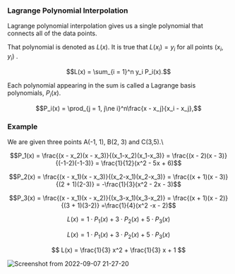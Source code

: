 ### Lagrange Polynomial Interpolation

Lagrange polynomial interpolation gives us a single polynomial that connects all of the data points.

That polynomial is denoted as $L(x)$. It is true that $L(x_i) = y_i$ for all points $(x_i, y_i)$ .

$$L(x) = \sum_{i = 1}^n y_i P_i(x).$$

Each polynomial appearing in the sum is called a Lagrange basis polynomials, $P_i(x)$.

$$P_i(x) = \prod_{j = 1, j\ne i}^n\frac{x - x_j}{x_i - x_j},$$

### Example

We are given three points A(-1, 1), B(2, 3) and C(3,5).\\

$$P_1(x) = \frac{(x - x_2)(x - x_3)}{(x_1-x_2)(x_1-x_3)} = \frac{(x - 2)(x - 3)}{(-1-2)(-1-3)} = \frac{1}{12}(x^2 - 5x + 6)$$

$$P_2(x) = \frac{(x - x_1)(x - x_3)}{(x_2-x_1)(x_2-x_3)} = \frac{(x + 1)(x - 3)}{(2 + 1)(2-3)} = -\frac{1}{3}(x^2 - 2x - 3)$$

$$P_3(x) = \frac{(x - x_1)(x - x_2)}{(x_3-x_1)(x_3-x_2)} = \frac{(x + 1)(x - 2)}{(3 + 1)(3-2)} =\frac{1}{4}(x^2 -x - 2)$$

$$ L(x) = 1 \cdot P_1(x) + 3 \cdot P_2(x) + 5 \cdot P_3(x) $$

$$ L(x) = 1 \cdot P_1(x) + 3 \cdot P_2(x) + 5 \cdot P_3(x) $$

$$ L(x) = \frac{1}{3} x^2 + \frac{1}{3} x + 1 $$

![Screenshot from 2022-09-07 21-27-20](https://user-images.githubusercontent.com/37275728/188961030-379f428f-a0c4-403a-a6bd-e4a5393f38e0.png)
